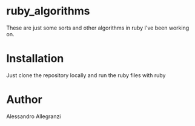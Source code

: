 # ruby_algorithms

These are just some sorts and other algorithms in ruby I've been working on. 

# Installation 

Just clone the repository locally and run the ruby files with ruby <filename>

# Author 
Alessandro Allegranzi
